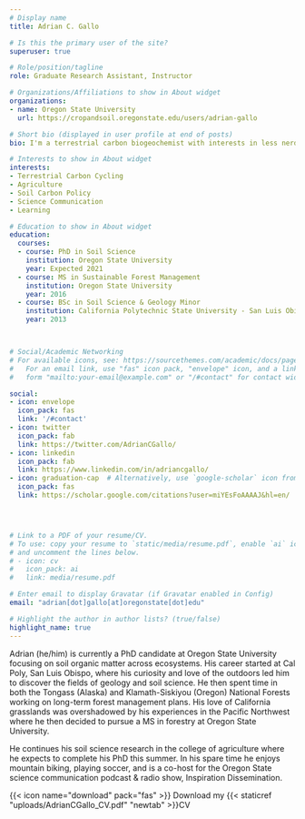 ```yaml
---
# Display name
title: Adrian C. Gallo

# Is this the primary user of the site?
superuser: true

# Role/position/tagline
role: Graduate Research Assistant, Instructor

# Organizations/Affiliations to show in About widget
organizations:
- name: Oregon State University
  url: https://cropandsoil.oregonstate.edu/users/adrian-gallo

# Short bio (displayed in user profile at end of posts)
bio: I'm a terrestrial carbon biogeochemist with interests in less nerdy topics like SciComm & more wonky topics like environmental policy. When not science-ing you can find me running, mountain biking, & playing soccer. 

# Interests to show in About widget
interests:
- Terrestrial Carbon Cycling
- Agriculture
- Soil Carbon Policy
- Science Communication
- Learning

# Education to show in About widget
education:
  courses:
  - course: PhD in Soil Science
    institution: Oregon State University
    year: Expected 2021
  - course: MS in Sustainable Forest Management
    institution: Oregon State University
    year: 2016
  - course: BSc in Soil Science & Geology Minor
    institution: California Polytechnic State University - San Luis Obispo
    year: 2013



# Social/Academic Networking
# For available icons, see: https://sourcethemes.com/academic/docs/page-builder/#icons
#   For an email link, use "fas" icon pack, "envelope" icon, and a link in the
#   form "mailto:your-email@example.com" or "/#contact" for contact widget.

social:
- icon: envelope
  icon_pack: fas
  link: '/#contact'
- icon: twitter
  icon_pack: fab
  link: https://twitter.com/AdrianCGallo/
- icon: linkedin
  icon_pack: fab
  link: https://www.linkedin.com/in/adriancgallo/
- icon: graduation-cap  # Alternatively, use `google-scholar` icon from `ai` icon pack
  icon_pack: fas
  link: https://scholar.google.com/citations?user=miYEsFoAAAAJ&hl=en/




# Link to a PDF of your resume/CV.
# To use: copy your resume to `static/media/resume.pdf`, enable `ai` icons in `params.toml`, 
# and uncomment the lines below.
# - icon: cv
#   icon_pack: ai
#   link: media/resume.pdf

# Enter email to display Gravatar (if Gravatar enabled in Config)
email: "adrian[dot]gallo[at]oregonstate[dot]edu"

# Highlight the author in author lists? (true/false)
highlight_name: true
---
```


Adrian (he/him) is currently a PhD candidate at Oregon State University focusing on soil organic matter across ecosystems. His career started at Cal Poly, San Luis Obispo, where his curiosity and love of the outdoors led him to discover the fields of geology and soil science. He then spent time in both the Tongass (Alaska) and Klamath-Siskiyou (Oregon) National Forests working on long-term forest management plans. His love of California grasslands was overshadowed by his experiences in the Pacific Northwest where he then decided to pursue a MS in forestry at Oregon State University. 

He continues his soil science research in the college of agriculture where he expects to complete his PhD this summer. In his spare time he enjoys mountain biking, playing soccer, and is a co-host for the Oregon State science communication podcast & radio show, Inspiration Dissemination.


{{< icon name="download" pack="fas" >}} Download my {{< staticref "uploads/AdrianCGallo_CV.pdf" "newtab" >}}CV
